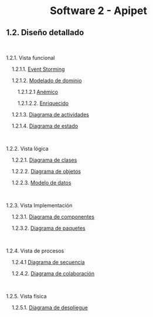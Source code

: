 # <center> Software 2 - Apipet  #

## 1.2. Diseño detallado

<br>

1.2.1. Vista funcional

&nbsp;&nbsp;&nbsp;&nbsp;1.2.1.1. [Event Storming](https://github.com/MiguelRiosT/ApipetDocumentacion/tree/main/Dise%C3%B1o%20detallado/Vista%20funcional/EventStorming)

&nbsp;&nbsp;&nbsp;&nbsp;1.2.1.2. [Modelado de dominio]()

&nbsp;&nbsp;&nbsp;&nbsp;&nbsp;&nbsp;&nbsp;&nbsp;1.2.1.2.1 [Anémico]()

&nbsp;&nbsp;&nbsp;&nbsp;&nbsp;&nbsp;&nbsp;&nbsp;1.2.1.2.2. [Enriquecido]()

&nbsp;&nbsp;&nbsp;&nbsp;1.2.1.3. [Diagrama de actividades](https://github.com/MiguelRiosT/ApipetDocumentacion/tree/main/Dise%C3%B1o%20detallado/Diagrama%20de%20Actividades)

&nbsp;&nbsp;&nbsp;&nbsp;1.2.1.4. [Diagrama de estado](https://github.com/MiguelRiosT/ApipetDocumentacion/tree/main/Dise%C3%B1o%20detallado/Diagrama%20de%20Estados)

<br>

1.2.2. Vista lógica

&nbsp;&nbsp;&nbsp;&nbsp;1.2.2.1. [Diagrama de clases]()

&nbsp;&nbsp;&nbsp;&nbsp;1.2.2.2. [Diagrama de objetos]()

&nbsp;&nbsp;&nbsp;&nbsp;1.2.2.3. [Modelo de datos]()

<br>

1.2.3. Vista Implementación

&nbsp;&nbsp;&nbsp;&nbsp;1.2.3.1. [Diagrama de componentes]()

&nbsp;&nbsp;&nbsp;&nbsp;1.2.3.2. [Diagrama de paquetes]()

<br>

1.2.4. Vista de procesos

&nbsp;&nbsp;&nbsp;&nbsp;1.2.4.1 [Diagrama de secuencia]()

&nbsp;&nbsp;&nbsp;&nbsp;1.2.4.2. [Diagrama de colaboración]()

<br>

1.2.5. Vista física

&nbsp;&nbsp;&nbsp;&nbsp;1.2.5.1. [Diagrama de despliegue]()





